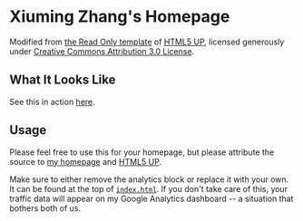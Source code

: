 # Xiuming Zhang's Homepage

Modified from [the Read Only template](https://html5up.net/read-only) of
[HTML5 UP](https://html5up.net/), licensed generously under
[Creative Commons Attribution 3.0 License](https://creativecommons.org/licenses/by/3.0/).


## What It Looks Like

See this in action [here](http://people.csail.mit.edu/xiuming/).


## Usage

Please feel free to use this for your homepage, but please attribute the source
to [my homepage](http://people.csail.mit.edu/xiuming/)
and [HTML5 UP](https://html5up.net/).

Make sure to either remove the analytics block or replace it with your own. It
can be found at the top of [`index.html`](./index.html). If you don't take care
of this, your traffic data will appear on my Google Analytics dashboard --
a situation that bothers both of us. 
